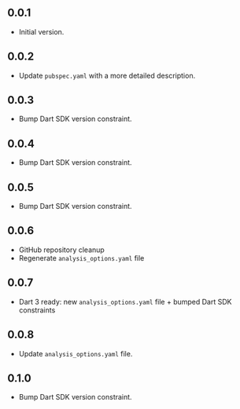 ## 0.0.1

- Initial version.

## 0.0.2

- Update `pubspec.yaml` with a more detailed description.

## 0.0.3

- Bump Dart SDK version constraint.

## 0.0.4

- Bump Dart SDK version constraint.

## 0.0.5

- Bump Dart SDK version constraint.

## 0.0.6

- GitHub repository cleanup
- Regenerate `analysis_options.yaml` file

## 0.0.7

- Dart 3 ready: new `analysis_options.yaml` file + bumped Dart SDK constraints

## 0.0.8

- Update `analysis_options.yaml` file.

## 0.1.0

- Bump Dart SDK version constraint.
